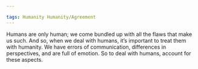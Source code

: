 ```yaml
---

tags: Humanity Humanity/Agreement 
---
```


Humans are only human; we come bundled up with all the flaws that make us such. And so, when we deal with humans, it’s important to treat them with humanity. We have errors of communication, differences in perspectives, and are full of emotion. So to deal with humans, account for these aspects.